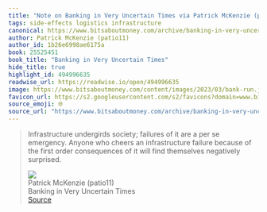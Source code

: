 ```yaml
---
title: "Note on Banking in Very Uncertain Times via Patrick McKenzie (patio11)"
tags: side-effects logistics infrastructure
canonical: https://www.bitsaboutmoney.com/archive/banking-in-very-uncertain-times/
author: Patrick McKenzie (patio11)
author_id: 1b26e6998ae6175a
book: 25525451
book_title: "Banking in Very Uncertain Times"
hide_title: true
highlight_id: 494996635
readwise_url: https://readwise.io/open/494996635
image: https://www.bitsaboutmoney.com/content/images/2023/03/bank-run.jpg
favicon_url: https://s2.googleusercontent.com/s2/favicons?domain=www.bitsaboutmoney.com
source_emoji: 🌐
source_url: "https://www.bitsaboutmoney.com/archive/banking-in-very-uncertain-times/#:~:text=Infrastructure%20undergirds%20society%3B,themselves%20negatively%20surprised."
---
```


> Infrastructure undergirds society; failures of it are a per se emergency. Anyone who cheers an infrastructure failure because of the first order consequences of it will find themselves negatively surprised.
> <div class="quoteback-footer"><div class="quoteback-avatar"><img class="mini-favicon" src="https://s2.googleusercontent.com/s2/favicons?domain=www.bitsaboutmoney.com"></div><div class="quoteback-metadata"><div class="metadata-inner"><span style="display:none">FROM:</span><div aria-label="Patrick McKenzie (patio11)" class="quoteback-author"> Patrick McKenzie (patio11)</div><div aria-label="Banking in Very Uncertain Times" class="quoteback-title"> Banking in Very Uncertain Times</div></div></div><div class="quoteback-backlink"><a target="_blank" aria-label="go to the full text of this quotation" rel="noopener" href="https://www.bitsaboutmoney.com/archive/banking-in-very-uncertain-times/#:~:text=Infrastructure%20undergirds%20society%3B,themselves%20negatively%20surprised." class="quoteback-arrow"> Source</a></div></div>
